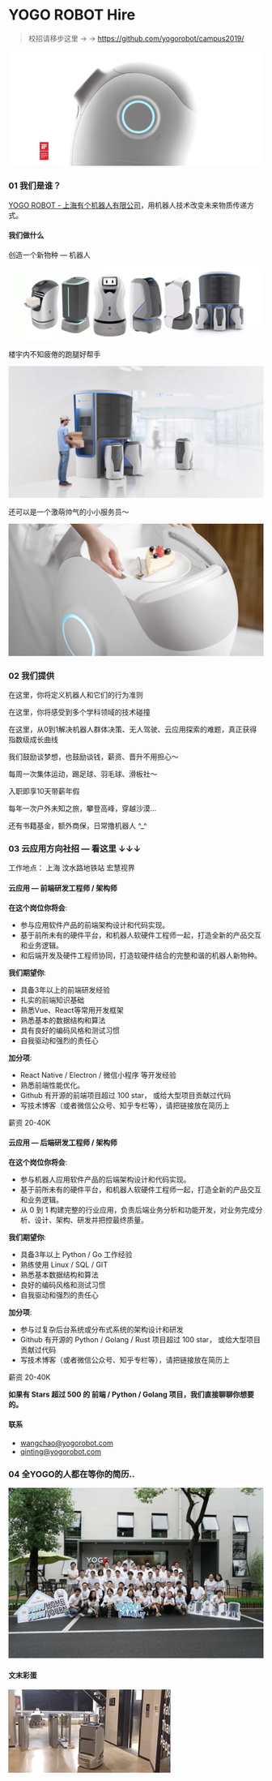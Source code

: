 YOGO ROBOT Hire
===============

> 校招请移步这里 → → https://github.com/yogorobot/campus2019/

![](images/1.jpeg)

### 01 我们是谁？

[YOGO ROBOT - 上海有个机器人有限公司](https://www.yogorobot.com/)，用机器人技术改变未来物质传递方式。

#### 我们做什么

创造一个新物种 — 机器人

![](images/2.png)

楼宇内不知疲倦的跑腿好帮手

![](images/3.jpeg)

还可以是一个激萌帅气的小小服务员～

![](images/4.jpeg)

### 02 我们提供

在这里，你将定义机器人和它们的行为准则

在这里，你将感受到多个学科领域的技术碰撞

在这里，从0到1解决机器人群体决策、无人驾驶、云应用探索的难题，真正获得指数级成长曲线

我们鼓励谈梦想，也鼓励谈钱，薪资、晋升不用担心～

每周一次集体运动，踢足球、羽毛球、滑板社～

入职即享10天带薪年假

每年一次户外未知之旅，攀登高峰，穿越沙漠...

还有书籍基金，额外商保，日常撸机器人 ^_^

### 03 云应用方向社招 — 看这里 ↓↓↓


工作地点： 上海 汶水路地铁站 宏慧视界


#### 云应用 — 前端研发工程师 / 架构师

**在这个岗位你将会**:

* 参与应用软件产品的前端架构设计和代码实现。
* 基于前所未有的硬件平台，和机器人软硬件工程师一起，打造全新的产品交互和业务逻辑。
* 和后端开发及硬件工程师协同，打造软硬件结合的完整和谐的机器人新物种。

**我们期望你**:

* 具备3年以上的前端研发经验
* 扎实的前端知识基础
* 熟悉Vue、React等常用开发框架
* 熟悉基本的数据结构和算法
* 具有良好的编码风格和测试习惯
* 自我驱动和强烈的责任心

**加分项**:

* React Native / Electron / 微信小程序 等开发经验
* 熟悉前端性能优化。
* Github 有开源的前端项目超过 100 star， 或给大型项目贡献过代码
* 写技术博客（或者微信公众号、知乎专栏等），请把链接放在简历上

薪资 20-40K

#### 云应用 — 后端研发工程师 / 架构师

**在这个岗位你将会**:

* 参与机器人应用软件产品的后端架构设计和代码实现。
* 基于前所未有的硬件平台，和机器人软硬件工程师一起，打造全新的产品交互和业务逻辑。
* 从 0 到 1 构建完整的行业应用，负责后端业务分析和功能开发，对业务完成分析、设计、架构、研发并把控最终质量。

**我们期望你**:

* 具备3年以上 Python / Go 工作经验
* 熟练使用 Linux / SQL / GIT
* 熟悉基本数据结构和算法
* 良好的编码风格和测试习惯
* 自我驱动和强烈的责任心

**加分项**:

* 参与过复杂后台系统或分布式系统的架构设计和研发
* Github 有开源的 Python / Golang / Rust 项目超过 100 star， 或给大型项目贡献过代码
* 写技术博客（或者微信公众号、知乎专栏等），请把链接放在简历上

薪资 20-40K

**如果有 Stars 超过 500 的 前端 / Python / Golang 项目，我们直接聊聊你想要的。**

#### 联系

* [wangchao@yogorobot.com](mailto:wangchao@yogorobot.com)
* [qinting@yogorobot.com](mailto:qinting@yogorobot.com)

### 04 全YOGO的人都在等你的简历..

![](images/5.jpeg)

#### 文末彩蛋

![](images/7.gif)
